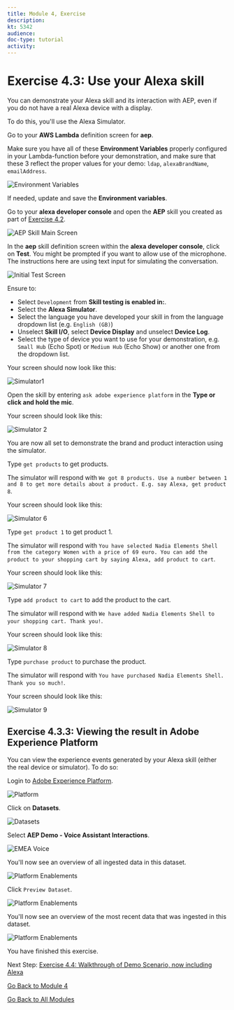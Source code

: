 ```yaml
---
title: Module 4, Exercise
description: 
kt: 5342
audience: 
doc-type: tutorial
activity: 
---
```


# Exercise 4.3: Use your Alexa skill

You can demonstrate your Alexa skill and its interaction with AEP, even if you do not have a real Alexa device with a display.

To do this, you'll use the Alexa Simulator.

Go to your **AWS Lambda** definition screen for **aep**.

Make sure you have all of these **Environment Variables** properly configured in your Lambda-function before your demonstration, and make sure that these 3 reflect the proper values for your demo: `ldap`, `alexaBrandName`, `emailAddress`.

![Environment Variables](images/environmentvariables.png)

If needed, update and save the **Environment variables**.

Go to your **alexa developer console** and open the **AEP** skill you created as part of [Exercise 4.2](./ex2.md).

![AEP Skill Main Screen](images/aepskillmainscreen.png)

In the **aep** skill definition screen within the **alexa developer console**, click on **Test**.
You might be prompted if you want to allow use of the microphone. The instructions here are using text input for simulating the conversation.

![Initial Test Screen](images/initialtestscreen.png)

Ensure to:
  
- Select `Development` from **Skill testing is enabled in:**.
- Select the **Alexa Simulator**.
- Select the language you have developed your skill in from the language dropdown list (e.g. `English (GB)`)
- Unselect **Skill I/O**, select **Device Display** and unselect **Device Log**.
- Select the type of device you want to use for your demonstration, e.g. `Small Hub` (Echo Spot) or `Medium Hub` (Echo Show) or another one from the dropdown list.

Your screen should now look like this:

![Simulator1](images/simulator1.png)

Open the skill by entering `ask adobe experience platform` in the **Type or click and hold the mic**.

Your screen should look like this:

![Simulator 2](images/simulator2.png)

You are now all set to demonstrate the brand and product interaction using the simulator.

Type `get products` to get products.

The simulator will respond with `We got 8 products. Use a number between 1 and 8 to get more details about a product. E.g. say Alexa, get product 8`.

Your screen should look like this:

![Simulator 6](images/simulator6.png)

Type `get product 1` to get product 1.

The simulator will respond with `You have selected Nadia Elements Shell from the category Women with a price of 69 euro. You can add the product to your shopping cart by saying Alexa, add product to cart`.

Your screen should look like this:

![Simulator 7](images/simulator7.png)

Type `add product to cart` to add the product to the cart.

The simulator will respond with `We have added Nadia Elements Shell to your shopping cart. Thank you!`.

Your screen should look like this:

![Simulator 8](images/simulator8.png)

Type `purchase product` to purchase the product.

The simulator will respond with `You have purchased Nadia Elements Shell. Thank you so much!`.

Your screen should look like this:

![Simulator 9](images/simulator9.png)

## Exercise 4.3.3: Viewing the result in Adobe Experience Platform

You can view the experience events generated by your Alexa skill (either the real device or simulator). To do so:

Login to [Adobe Experience Platform](https://platform.adobe.com/home).

![Platform](images/platform.png)

Click on **Datasets**.

![Datasets](images/datasets.png)

Select **AEP Demo - Voice Assistant Interactions**.

![EMEA Voice](images/selectemeavoice.png)

You'll now see an overview of all ingested data in this dataset.

![Platform Enablements](images/emeavoiceassistantinteractions.png)

Click ``Preview Dataset``.

![Platform Enablements](images/previewdataset.png)

You'll now see an overview of the most recent data that was ingested in this dataset.

![Platform Enablements](images/datapreview.png)

You have finished this exercise.

Next Step: [Exercise 4.4: Walkthrough of Demo Scenario, now including Alexa](./ex4.md)

[Go Back to Module 4](./data-ingestion-amazon-alexa.md)

[Go Back to All Modules](../../README.md)
